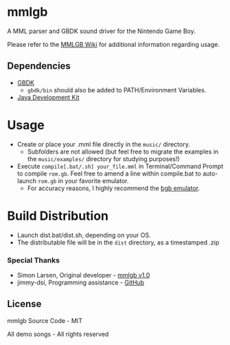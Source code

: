 mmlgb
=====

A MML parser and GBDK sound driver for the Nintendo Game Boy.

Please refer to the [MMLGB Wiki](https://github.com/potatoTeto/mmlgb/wiki) for additional information regarding usage.

## Dependencies
- [GBDK](https://github.com/gbdk-2020/gbdk-2020)
  - ``gbdk/bin`` should also be added to PATH/Environment Variables.
- [Java Development Kit](https://www.oracle.com/java/technologies/downloads/)

# Usage
- Create or place your .mml file directly in the ``music/`` directory.
  - Subfolders are not allowed (but feel free to migrate the examples in the ``music/examples/`` directory for studying purposes!)
- Execute ``compile[.bat/.sh] your_file.mml`` in Terminal/Command Prompt to compile ``rom.gb``. Feel free to amend a line within compile.bat to auto-launch ``rom.gb`` in your favorite emulator.
  - For accuracy reasons, I highly recommend the [bgb emulator](https://bgb.bircd.org/).

# Build Distribution
- Launch dist.bat/dist.sh, depending on your OS.
- The distributable file will be in the ``dist`` directory, as a timestamped .zip

### Special Thanks
- Simon Larsen, Original developer - [mmlgb v1.0](https://github.com/SimonLarsen/mmlgb)
- jimmy-dsi, Programming assistance - [GitHub](https://github.com/jimmy-dsi)

## License

mmlgb Source Code - MIT

All demo songs - All rights reserved
